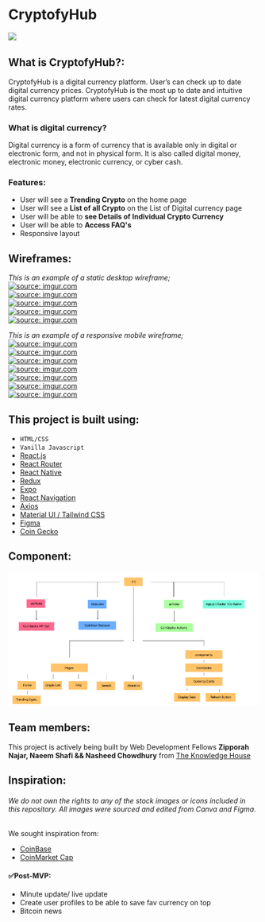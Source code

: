 # CryptofyHub
![](/img/mockups/readme_banner.png)
## What is CryptofyHub?:
CryptofyHub is a digital currency platform. User’s can check up to date digital currency prices. CryptofyHub is the most up to date and intuitive digital currency platform where users can check for latest digital currency rates. 
### What is digital currency?
Digital currency is a form of currency that is available only in digital or electronic form, and not in physical form. It is also called digital money, electronic money, electronic currency, or cyber cash.

### Features:
- User will see a **Trending Crypto** on the home page
- User will see a **List of all Crypto** on the List of Digital currency page
- User will be able to **see Details of Individual Crypto Currency**
- User will be able to **Access FAQ's**
- Responsive layout

## Wireframes: 

_This is an example of a static desktop wireframe;_ <br/>
<a href="https://imgur.com/EflCykj"><img src="https://i.imgur.com/EflCykj.png" title="source: imgur.com" /></a><br/>
<a href="https://imgur.com/WPtlBWe"><img src="https://i.imgur.com/WPtlBWe.png" title="source: imgur.com" /></a><br/>
<a href="https://imgur.com/3oARB9a"><img src="https://i.imgur.com/3oARB9a.png" title="source: imgur.com" /></a><br/>
<a href="https://imgur.com/S4DDZhz"><img src="https://i.imgur.com/S4DDZhz.png" title="source: imgur.com" /></a><br/>
<a href="https://imgur.com/BCHWskd"><img src="https://i.imgur.com/BCHWskd.png" title="source: imgur.com" /></a><br/>


_This is an example of a responsive mobile wireframe;_ <br/>
<a href="https://imgur.com/4xmepw8"><img src="https://i.imgur.com/4xmepw8.png" title="source: imgur.com" /></a><br/>
<a href="https://imgur.com/L2AaxUY"><img src="https://i.imgur.com/L2AaxUY.png" title="source: imgur.com" /></a><br/>
<a href="https://imgur.com/vV8E3Jq"><img src="https://i.imgur.com/vV8E3Jq.png" title="source: imgur.com" /></a><br/>
<a href="https://imgur.com/sLdU1fX"><img src="https://i.imgur.com/sLdU1fX.png" title="source: imgur.com" /></a><br/>
<a href="https://imgur.com/6AVE1CF"><img src="https://i.imgur.com/6AVE1CF.png" title="source: imgur.com" /></a><br/>
<a href="https://imgur.com/LaRMvGg"><img src="https://i.imgur.com/LaRMvGg.png" title="source: imgur.com" /></a><br/>
<a href="https://imgur.com/A5U2VBV"><img src="https://i.imgur.com/A5U2VBV.png" title="source: imgur.com" /></a><br/>
## This project is built using:
- `HTML/CSS`
- `Vanilla Javascript`
- [React.js](https://reactjs.org/)
- [React Router](https://reactrouter.com/)
- [React Native](https://reactnative.dev/)
- [Redux](https://redux.js.org/)
- [Expo](https://expo.io/)
- [React Navigation](https://reactnavigation.org/)
- [Axios](https://www.npmjs.com/package/axios)
- [Material UI / Tailwind CSS](***)
- [Figma](https://www.figma.com/) 
- [Coin Gecko](https://www.coingecko.com/api/documentations/v3)

## Component:
![](/img/component.png)

## Team members:

This project is actively being built by Web Development Fellows **Zipporah Najar, Naeem Shafi && Nasheed Chowdhury** from [The Knowledge House](https://www.theknowledgehouse.org/)

## Inspiration:

###### _We do not own the rights to any of the stock images or icons included in this repository. All images were sourced and edited from Canva and Figma._

We sought inspiration from:

- [CoinBase](https://www.coinbase.com/)
- [CoinMarket Cap](https://coinmarketcap.com/)

#### ✅Post-MVP:

- Minute update/ live update 
- Create user profiles to be able to save fav currency on top
- Bitcoin news
